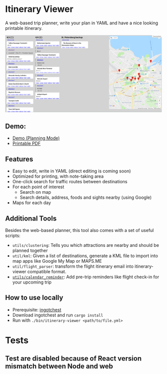 # Itinerary Viewer

A web-based trip planner, write your plan in YAML and have a nice looking printable itinerary.

![demo](doc/demo.png)

## Demo:
* [Demo (Planning Mode)](https://shinglyu.github.io/itinerary-viewer/?planningMode=1)
* [Printable PDF](https://shinglyu.github.io/itinerary-viewer/demo_itinerary.pdf)

## Features
* Easy to edit, write in YAML (direct editing is coming soon)
* Optimized for printing, with note-taking area
* One-click search for traffic routes between destinations
* For each point of interest
  * Search on map
  * Search details, address, foods and sights nearby (using Google)
* Maps for each day

## Additional Tools
Besides the web-based planner, this tool also comes with a set of useful scripts:

* `utils/clustering`: Tells you which attractions are nearby and should be planned together
* `util/kml`: Given a list of destinations, generate a KML file to import into map apps like Google My Map or MAPS.ME
* `util/flight_parser`: transform the flight itinerary email into itinerary-viewer compatible format.
* [`utils/calendar_reminder`](http://shinglyu.github.io/itinerary-viewer/utils/calendar_reminder/): Add pre-trip reminders like flight check-in for your upcoming trip

## How to use locally

* Prerequisite: [ingotchest](https://github.com/shinglyu/ingotchest)
* Download ingotchest and run `cargo install`
* Run with `./bin/itinerary-viewer <path/to/file.yml>`

# Tests 
## Test are disabled because of React version mismatch between Node and web

